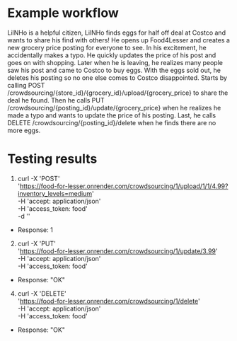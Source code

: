 
# Example workflow
LilNHo is a helpful citizen, LilNHo finds eggs for half off deal at Costco and wants to share his find with others! He opens up Food4Lesser and creates a new grocery price posting for everyone to see. In his excitement, he accidentally makes a typo. He quickly updates the price of his post and goes on with shopping. Later when he is leaving, he realizes many people saw his post and came to Costco to buy eggs. With the eggs sold out, he deletes his posting so no one else comes to Costco disappointed.
Starts by calling POST /crowdsourcing/{store_id}/{grocery_id}/upload/{grocery_price} to share the deal he found. Then he calls PUT /crowdsourcing/{posting_id}/update/{grocery_price} when he realizes he made a typo and wants to update the price of his posting. Last, he calls DELETE /crowdsourcing/{posting_id}/delete when he finds there are no more eggs.

# Testing results
1. curl -X 'POST' \
  'https://food-for-lesser.onrender.com/crowdsourcing/1/upload/1/1/4.99?inventory_levels=medium' \
  -H 'accept: application/json' \
  -H 'access_token: food' \
  -d ''
- Response: 1 
 
2. curl -X 'PUT' \
  'https://food-for-lesser.onrender.com/crowdsourcing/1/update/3.99' \
  -H 'accept: application/json' \
  -H 'access_token: food'
- Response: "OK"

4. curl -X 'DELETE' \
  'https://food-for-lesser.onrender.com/crowdsourcing/1/delete' \
  -H 'accept: application/json' \
  -H 'access_token: food'
- Response: "OK"
